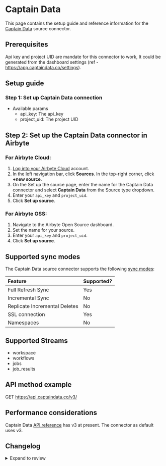 # Captain Data

This page contains the setup guide and reference information for the [Captain Data](https://docs.captaindata.co/#intro) source connector.

## Prerequisites

Api key and project UID are mandate for this connector to work, It could be generated from the dashboard settings (ref - https://app.captaindata.co/settings).

## Setup guide

### Step 1: Set up Captain Data connection

- Available params
  - api_key: The api_key
  - project_uid: The project UID

## Step 2: Set up the Captain Data connector in Airbyte

### For Airbyte Cloud:

1. [Log into your Airbyte Cloud](https://cloud.airbyte.io/workspaces) account.
2. In the left navigation bar, click **Sources**. In the top-right corner, click **+new source**.
3. On the Set up the source page, enter the name for the Captain Data connector and select **Captain Data** from the Source type dropdown.
4. Enter your `api_key` and `project_uid`.
5. Click **Set up source**.

### For Airbyte OSS:

1. Navigate to the Airbyte Open Source dashboard.
2. Set the name for your source.
3. Enter your `api_key` and `project_uid`.
4. Click **Set up source**.

## Supported sync modes

The Captain Data source connector supports the following [sync modes](https://docs.airbyte.com/cloud/core-concepts#connection-sync-modes):

| Feature                       | Supported? |
| :---------------------------- | :--------- |
| Full Refresh Sync             | Yes        |
| Incremental Sync              | No         |
| Replicate Incremental Deletes | No         |
| SSL connection                | Yes        |
| Namespaces                    | No         |

## Supported Streams

- workspace
- workflows
- jobs
- job_results

## API method example

GET https://api.captaindata.co/v3/

## Performance considerations

Captain Data [API reference](https://docs.captaindata.co/#intro) has v3 at present. The connector as default uses v3.

## Changelog

<details>
  <summary>Expand to review</summary>

| Version | Date       | Pull Request                                            | Subject                                     |
| :------ |:-----------| :------------------------------------------------------ |:--------------------------------------------|
| 0.2.12 | 2025-02-08 | [53403](https://github.com/airbytehq/airbyte/pull/53403) | Update dependencies |
| 0.2.11 | 2025-02-01 | [52892](https://github.com/airbytehq/airbyte/pull/52892) | Update dependencies |
| 0.2.10 | 2025-01-25 | [52185](https://github.com/airbytehq/airbyte/pull/52185) | Update dependencies |
| 0.2.9 | 2025-01-18 | [51741](https://github.com/airbytehq/airbyte/pull/51741) | Update dependencies |
| 0.2.8 | 2025-01-11 | [51277](https://github.com/airbytehq/airbyte/pull/51277) | Update dependencies |
| 0.2.7 | 2024-12-28 | [50475](https://github.com/airbytehq/airbyte/pull/50475) | Update dependencies |
| 0.2.6 | 2024-12-21 | [50192](https://github.com/airbytehq/airbyte/pull/50192) | Update dependencies |
| 0.2.5 | 2024-12-14 | [49569](https://github.com/airbytehq/airbyte/pull/49569) | Update dependencies |
| 0.2.4 | 2024-12-12 | [49299](https://github.com/airbytehq/airbyte/pull/49299) | Update dependencies |
| 0.2.3 | 2024-12-11 | [48900](https://github.com/airbytehq/airbyte/pull/48900) | Starting with this version, the Docker image is now rootless. Please note that this and future versions will not be compatible with Airbyte versions earlier than 0.64 |
| 0.2.2 | 2024-11-04 | [48177](https://github.com/airbytehq/airbyte/pull/48177) | Update dependencies |
| 0.2.1 | 2024-10-29 | [47769](https://github.com/airbytehq/airbyte/pull/47769) | Update dependencies |
| 0.2.0 | 2024-08-19 | [44419](https://github.com/airbytehq/airbyte/pull/44419) | Refactor connector to manifest-only format |
| 0.1.15 | 2024-08-17 | [44340](https://github.com/airbytehq/airbyte/pull/44340) | Update dependencies |
| 0.1.14 | 2024-08-12 | [43919](https://github.com/airbytehq/airbyte/pull/43919) | Update dependencies |
| 0.1.13 | 2024-08-10 | [43531](https://github.com/airbytehq/airbyte/pull/43531) | Update dependencies |
| 0.1.12 | 2024-08-03 | [43136](https://github.com/airbytehq/airbyte/pull/43136) | Update dependencies |
| 0.1.11 | 2024-07-27 | [42717](https://github.com/airbytehq/airbyte/pull/42717) | Update dependencies |
| 0.1.10 | 2024-07-20 | [42137](https://github.com/airbytehq/airbyte/pull/42137) | Update dependencies |
| 0.1.9 | 2024-07-13 | [41751](https://github.com/airbytehq/airbyte/pull/41751) | Update dependencies |
| 0.1.8 | 2024-07-10 | [41583](https://github.com/airbytehq/airbyte/pull/41583) | Update dependencies |
| 0.1.7 | 2024-07-09 | [41321](https://github.com/airbytehq/airbyte/pull/41321) | Update dependencies |
| 0.1.6 | 2024-07-06 | [40886](https://github.com/airbytehq/airbyte/pull/40886) | Update dependencies |
| 0.1.5 | 2024-06-25 | [40486](https://github.com/airbytehq/airbyte/pull/40486) | Update dependencies |
| 0.1.4 | 2024-06-21 | [39929](https://github.com/airbytehq/airbyte/pull/39929) | Update dependencies |
| 0.1.3 | 2024-06-15 | [39508](https://github.com/airbytehq/airbyte/pull/39508) | Make connector compatible with Builder |
| 0.1.2 | 2024-06-04 | [38951](https://github.com/airbytehq/airbyte/pull/38951) | [autopull] Upgrade base image to v1.2.1 |
| 0.1.1 | 2024-05-20 | [38374](https://github.com/airbytehq/airbyte/pull/38374) | [autopull] base image + poetry + up_to_date |
| 0.1.0   | 2023-04-15 | [Init](https://github.com/airbytehq/airbyte/pull/25230) | Initial commit                              |

</details>
